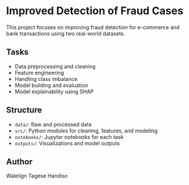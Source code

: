 # Improved Detection of Fraud Cases

This project focuses on improving fraud detection for e-commerce and bank transactions using two real-world datasets.

## Tasks

- Data preprocessing and cleaning
- Feature engineering
- Handling class imbalance
- Model building and evaluation
- Model explainability using SHAP

## Structure

- `data/`: Raw and processed data
- `src/`: Python modules for cleaning, features, and modeling
- `notebooks/`: Jupyter notebooks for each task
- `outputs/`: Visualizations and model outputs

## Author

Walelign Tagese Handiso
